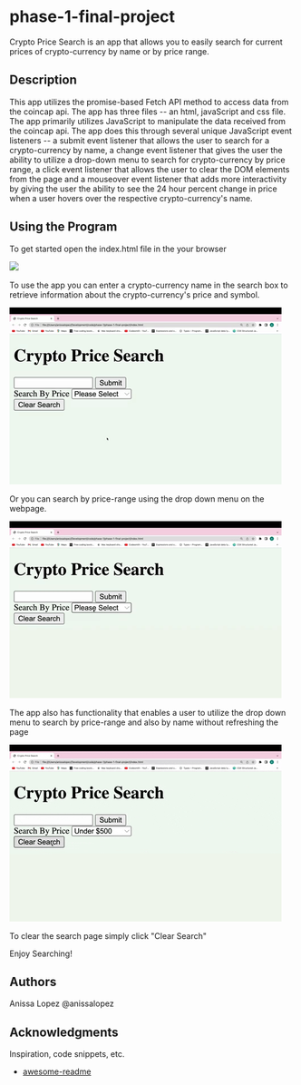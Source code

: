 # phase-1-final-project

Crypto Price Search is an app that allows you to easily search for current prices of crypto-currency by name or by price range. 




## Description

This app utilizes the promise-based Fetch API method to access data from the coincap api. The app has three files -- an html, javaScript and css file. The app primarily utilizes JavaScript to manipulate the data received from the coincap api. The app does this through several unique JavaScript event listeners -- a submit event listener that allows the user to search for a crypto-currency by name, a change event listener that gives the user the ability to utilize a drop-down menu to search for crypto-currency by price range, a click event listener that allows the user to clear the DOM elements from the page and a mouseover event listener that adds more interactivity by giving the user the ability to see the 24 hour percent change in price when a user hovers over the respective crypto-currency's name. 




## Using the Program

To get started open the index.html file in the your browser

![](gifs/html.gifhtml.gif)

To use the app you can enter a crypto-currency name in the search box to retrieve information about the crypto-currency's price and symbol. 

![](gifs/searchnamegif.gif)

Or you can search by price-range using the drop down menu on the webpage.

![](gifs/searchbypricegif.gif)

The app also has functionality that enables a user to utilize the drop down menu to search by price-range and also by name without refreshing the page

![](gifs/searchforBoth.gif)


To clear the search page simply click "Clear Search" 



Enjoy Searching!




## Authors

Anissa Lopez @anissalopez




## Acknowledgments

Inspiration, code snippets, etc.
* [awesome-readme](https://github.com/matiassingers/awesome-readme)